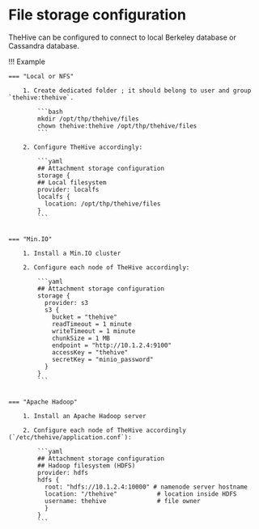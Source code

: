 # File storage configuration

TheHive can be configured to connect to local Berkeley database or Cassandra database.

!!! Example

    === "Local or NFS"

        1. Create dedicated folder ; it should belong to user and group `thehive:thehive`.
        
            ```bash
            mkdir /opt/thp/thehive/files
            chown thehive:thehive /opt/thp/thehive/files
            ```

        2. Configure TheHive accordingly:

            ```yaml
            ## Attachment storage configuration
            storage {
            ## Local filesystem
            provider: localfs
            localfs {
              location: /opt/thp/thehive/files
            }
            ```


    === "Min.IO" 

        1. Install a Min.IO cluster

        2. Configure each node of TheHive accordingly: 
 
            ```yaml
            ## Attachment storage configuration
            storage {
              provider: s3
              s3 {
                bucket = "thehive"
                readTimeout = 1 minute
                writeTimeout = 1 minute
                chunkSize = 1 MB
                endpoint = "http://10.1.2.4:9100"
                accessKey = "thehive"
                secretKey = "minio_password"
              }
            }
            ```
        

    === "Apache Hadoop" 

        1. Install an Apache Hadoop server

        2. Configure each node of TheHive accordingly (`/etc/thehive/application.conf`): 

            ```yaml
            ## Attachment storage configuration
            ## Hadoop filesystem (HDFS)
            provider: hdfs
            hdfs {
              root: "hdfs://10.1.2.4:10000" # namenode server hostname
              location: "/thehive"           # location inside HDFS
              username: thehive              # file owner
              }
            }   
            ```